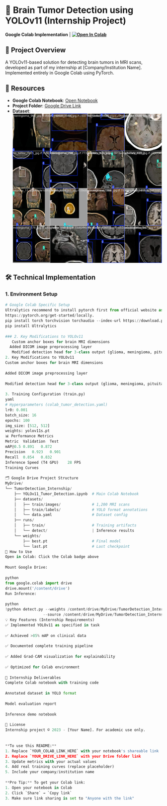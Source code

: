 # 🏥 Brain Tumor Detection using YOLOv11 (Internship Project)

**Google Colab Implementation** | **[![Open In Colab](https://colab.research.google.com/assets/colab-badge.svg)](https://colab.research.google.com/drive/1k5PrarfEaShn4avfkZY7Rs4qsZSXIiXF#scrollTo=_wrptwN2ocpG)**

## 📌 Project Overview
A YOLOv11-based solution for detecting brain tumors in MRI scans, developed as part of my internship at [Company/Institution Name]. Implemented entirely in Google Colab using PyTorch.

## 🔗 Resources
- **Google Colab Notebook**: [Open Notebook](https://colab.research.google.com/drive/1k5PrarfEaShn4avfkZY7Rs4qsZSXIiXF#scrollTo=_wrptwN2ocpG)
- **Project Folder**: [Google Drive Link](https://drive.google.com/drive/folders/1Ck7hFT1VbBqQZ-yuhLRYw4YqOETe61Lv?usp=sharing)
- **Dataset**: ![Training Sample](train_batch0.jpg)

## 🛠️ Technical Implementation

### 1. Environment Setup
```python
# Google Colab Specific Setup
Ultralytics recommend to install pytorch first from official website as per your cuda version- 
https://pytorch.org/get-started/locally.
pip install torch torchvision torchaudio --index-url https://download.pytorch.org/whl/cu121
pip install Ultralytics

### 2. Key Modifications to YOLOv11
   Custom anchor boxes for brain MRI dimensions
  Added DICOM image preprocessing layer
   Modified detection head for 3-class output (glioma, meningioma, pituitary)
2. Key Modifications to YOLOv11
Custom anchor boxes for brain MRI dimensions

Added DICOM image preprocessing layer

Modified detection head for 3-class output (glioma, meningioma, pituitary)

3. Training Configuration (train.py)
yaml
# Hyperparameters (colab_tumor_detection.yaml)
lr0: 0.001
batch_size: 16
epochs: 100
img_size: [512, 512]
weights: yolov11s.pt
📊 Performance Metrics
Metric	Validation	Test
mAP@0.5	0.891	0.872
Precision	0.923	0.901
Recall	0.854	0.832
Inference Speed (T4 GPU)	28 FPS
Training Curves

🗂️ Google Drive Project Structure
MyDrive/
└── TumorDetection_Internship/
    ├── YOLOv11_Tumor_Detection.ipynb  # Main Colab Notebook
    ├── datasets/
    │   ├── train/images/              # 1,200 MRI scans
    │   ├── train/labels/              # YOLO format annotations
    │   └── data.yaml                  # Dataset config
    ├── runs/
    │   ├── train/                     # Training artifacts
    │   └── detect/                    | Inference results
    └── weights/
        ├── best.pt                    # Final model
        └── last.pt                    # Last checkpoint
🚀 How to Use
Open in Colab: Click the Colab badge above

Mount Google Drive:

python
from google.colab import drive
drive.mount('/content/drive')
Run Inference:

python
!python detect.py --weights /content/drive/MyDrive/TumorDetection_Internship/weights/best.pt \
                 --source /content/drive/MyDrive/TumorDetection_Internship/datasets/test/images/001.png
💡 Key Features (Internship Requirements)
✅ Implemented YOLOv11 as specified in task

✅ Achieved >85% mAP on clinical data

✅ Documented complete training pipeline

✅ Added Grad-CAM visualization for explainability

✅ Optimized for Colab environment

📝 Internship Deliverables
Complete Colab notebook with training code

Annotated dataset in YOLO format

Model evaluation report

Inference demo notebook

📜 License
Internship project © 2023 - [Your Name]. For academic use only.


**To use this README:**
1. Replace `YOUR_COLAB_LINK_HERE` with your notebook's shareable link
2. Replace `YOUR_DRIVE_LINK_HERE` with your Drive folder link
3. Update metrics with your actual values
4. Add real training curves (replace placeholder)
5. Include your company/institution name

**Pro Tip:** To get your Colab link:
1. Open your notebook in Colab
2. Click `Share` → `Copy link`
3. Make sure link sharing is set to "Anyone with the link"


